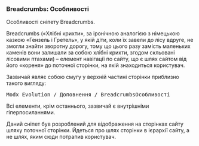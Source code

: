 
<meta http-equiv="Content-Type" content="text/html; charset=utf-8">
<h3>Breadcrumbs: Особливості </h3> 
Особливості сніпету Breadcrumbs.	
<br>
<p><span class="text-bold">Breadcrumbs</span> («Хлібні крихти», за іронічною аналогією з німецькою казкою «Гензель і Гретель», у якій діти, коли їх завели до лісу вдруге, не змогли знайти зворотну дорогу, тому що цього разу замість маленьких каменів вони залишали за собою хлібні крихти, згодом скльовані лісовими птахами) – елемент навігації по сайту, що є шлях сайтом від його «кореня» до поточної сторінки, на якій знаходиться користувач.</p>
<p>Зазвичай являє собою смугу у верхній частині сторінки приблизно такого вигляду:</p>
<pre class="brush: html;">
Modx Evolution / Доповнення / BreadcrumbsОсобливості
</pre>
<p>Всі елементи, крім останнього, зазвичай є внутрішніми гіперпосиланнями.</p>
<p>Даний сніпет був розроблений для відображення на сторінках сайту шляху поточної сторінки. Йдеться про шлях сторінки в ієрархії сайту, а не шлях, яким сюди потрапив користувач.</p>
